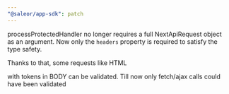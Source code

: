 ```yaml
---
"@saleor/app-sdk": patch
---
```


processProtectedHandler no longer requires a full NextApiRequest object as an argument. Now only the `headers` property is required to satisfy the type safety.

Thanks to that, some requests like HTML <form> with tokens in BODY can be validated. Till now only fetch/ajax calls could have been validated
